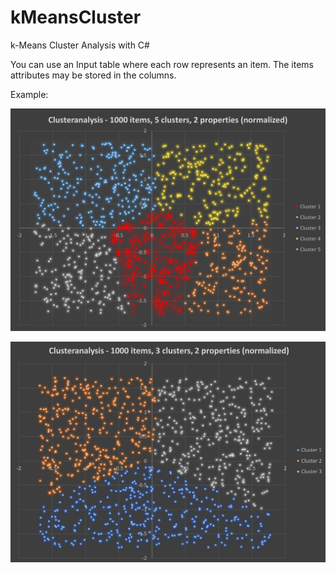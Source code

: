 # kMeansCluster
k-Means Cluster Analysis with C#

You can use an Input table where each row represents an item. The items attributes may be stored in the columns.

Example:

![Alt text](example1.png)

![Alt text](example2.png)
